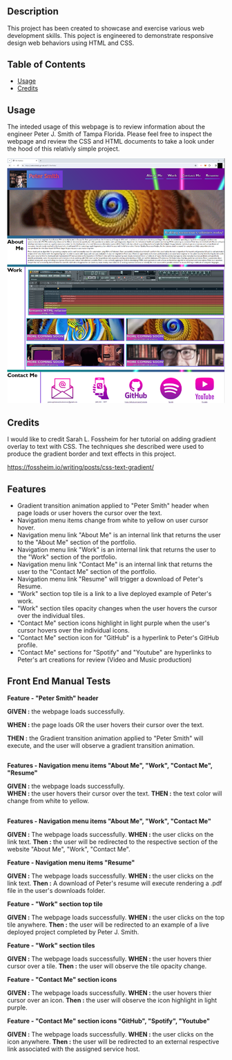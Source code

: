 # <Peter J. Smith Portfolio>

## Description

This project has been created to showcase and exercise various web development skills. This poject is engineered to demonstrate responsive design web behaviors using HTML and CSS.   

## Table of Contents

- [Usage](#usage)
- [Credits](#credits)

## Usage

The inteded usage of this webpage is to review information about the engineer Peter J. Smith of Tampa Florida. Please feel free to inspect the webpage and review the CSS and HTML documents to take a look under the hood of this relativly simple project. 

![](./assets/images/pScreenshot.png)

## Credits
I would like to credit Sarah L. Fossheim for her tutorial on adding gradient overlay to text with CSS. The techniques she described were used to produce the gradient border and text effects in this project.

https://fossheim.io/writing/posts/css-text-gradient/

## Features

- Gradient transition animation applied to "Peter Smith" header when page loads or user hovers the cursor over the text.
- Navigation menu items change from white to yellow on user cursor hover.
- Navigation menu link "About Me" is an internal link that returns the user to the "About Me" section of the portfolio.
- Navigation menu link "Work" is an internal link that returns the user to the "Work" section of the portfolio.
- Navigation menu link "Contact Me" is an internal link that returns the user to the "Contact Me" section of the portfolio.
- Navigation menu link "Resume" will trigger a download of Peter's Resume. 
- "Work" section top tile is a link to a live deployed example of Peter's work.
- "Work" section tiles opacity changes when the user hovers the cursor over the individual tiles.
- "Contact Me" section icons highlight in light purple when the user's cursor hovers over the individual icons.
- "Contact Me" section icon for "GitHub" is a hyperlink to Peter's GitHub profile.
- "Contact Me" sections for "Spotify" and "Youtube" are hyperlinks to Peter's art creations for review (Video and Music production) 


## Front End Manual Tests
 
 **Feature - "Peter Smith" header**
 
 **GIVEN :** the webpage loads successfully.
 
 **WHEN :** the page loads OR the user hovers their cursor over the text.
 
 **THEN :** the Gradient transition animation applied to "Peter Smith" will execute, and the user will observe a gradient transition animation.

##

 **Features - Navigation menu items "About Me", "Work", "Contact Me", "Resume"**

 **GIVEN :** the webpage loads successfully.  
 **WHEN :** the user hovers their cursor over the text. 
 **THEN :** the text color will change from white to yellow. 

##
 **Features - Navigation menu items "About Me", "Work", "Contact Me"**

 **GIVEN :** The webpage loads successfully.
 **WHEN :** the user clicks on the link text.
 **Then :** the user will be redirected to the respective section of the website "About Me", "Work", "Contact Me".

 **Feature - Navigation menu items "Resume"**

 **GIVEN :** The webpage loads successfully.
 **WHEN :** the user clicks on the link text.
 **Then :** A download of Peter's resume will execute rendering a .pdf file in the user's downloads folder.

 **Feature - "Work" section top tile**

 **GIVEN :** The webpage loads successfully.
 **WHEN :** the user clicks on the top tile anywhere.
 **Then :** the user will be redirected to an example of a live deployed project completed by Peter J. Smith.

 **Feature - "Work" section tiles**

 **GIVEN :** The webpage loads successfully.
 **WHEN :** the user hovers thier cursor over a tile.
 **Then :** the user will observe the tile opacity change.

 **Feature - "Contact Me" section icons** 

 **GIVEN :** The webpage loads successfully.
 **WHEN :** the user hovers thier cursor over an icon.
 **Then :** the user will observe the icon highlight in light purple.

  **Feature - "Contact Me" section icons "GitHub", "Spotify", "Youtube"**

 **GIVEN :** The webpage loads successfully.
 **WHEN :** the user clicks on the icon anywhere.
 **Then :** the user will be redirected to an external respective link associated with the assigned service host.


 



  

